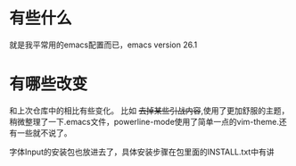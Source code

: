 # 有些什么
就是我平常用的emacs配置而已，emacs version 26.1

# 有哪些改变
和上次仓库中的相比有些变化。
比如 ~~去掉某些引战内容~~,使用了更加舒服的主题，稍微整理了一下.emacs文件，powerline-mode使用了简单一点的vim-theme.还有一些就不说了。

字体Input的安装包也放进去了，具体安装步骤在包里面的INSTALL.txt中有讲